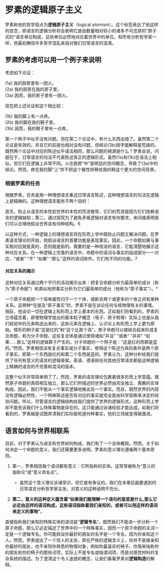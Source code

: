 # 罗素的逻辑原子主义

罗素称他的哲学观点为**逻辑原子主义**（logical atomism）。这个标签表达了他这样的信念，即语言的逻辑分析将会表明它是由数量相对较小的诸多不可还原的“原子式的”语言单位构成，这些单位必然地对应着世界中的单位。和所有分析哲学家一样，他最初确信许多哲学混乱来自对我们日常语言的混淆。

## 罗素的考虑可以用一个例子来说明

考虑如下论证：

(1a) 我的厨房里有一团火。  
(2a) 我的厨房在我的房子里。  
(3a) 因而，我的房子里有一团火。

现在把上述论证和这个相比较：

(1b) 我的脚上有一点疼。  
(2b) 我的脚在我的鞋子里。  
(3b) 因而，我的鞋子里有一点疼。

第一个例子中似乎没有问题。但在第二个论证中，有什么东西出错了。虽然第二个论证是有效的，并且它的前提也相对没有问题，但结论(3b)按字面解释是荒唐的。既然两个论证中对应的陈述似乎语法相同，那么问题的根源是什么？罗素会说，问题在于，日常语言的句法不代表陈述真正的逻辑形式。虽然(1a)和(1b)在语法上相似，但它们在逻辑上非常不同。火在厨房“中”是明显的空间概念，导致了(3a)中的结论。然而，疼在我的脚“上”并不把这个属性转移给我的鞋这个更大的空间背景。

### 根据罗素的任务

根据罗素，任务是用一种理想语言重述日常语言陈述，这种理想语言的句法在逻辑上是精确的。这种理想语言服务于两个目的：

首先，防止从语言的本性到世界的本性的荒谬推导，它们的荒谬是因为它们依赖语言的逻辑缺陷；第二，通过探究为了避免矛盾逻辑对语言有何要求，来间接表明我们可以合理地假设世界具有何种结构。6

以这种方式，一种逻辑上的理想语言将在形而上学中既防止问题又解决问题。在罗素语言理论的开始，他假设语言的首要功能是表现事实。因此，一个命题如果与事实相对应就是真的，否则就是假的。需要的是一种改进的语言，它能清楚地展示这种对应关系。在一种逻辑上完善的语言中，命题中的语词与事实的组成部分一一对应，“或者” “不” “如果” “那么”这样的语词除外，它们有不同的功能。7

#### 对应关系的揭示

这种对应关系通过两个平行的活动揭示出来：把复合命题分析为最简单的成分（称为“原子命题”）和类似地把事实分析为它们最简单的成分（他称为“原子事实”）。*

一个原子命题把一个简单属性归于一个个体，或断言两个或更多的个体之间有某种关系。这两种*在提及“原子事实”时，罗素不是在谈论任何与核物理有关的事情。相反，他谈论一切在逻辑上和形而上学上基本的东西。正如我们将看到的，罗素的立场蕴含着，即使物理学提出的基本粒子概念（电子、原子核等）实际上也是从我们经验中的元素构造出来的，这些元素在逻辑上、认识论上和形而上学上更为原始。情形的例子是“这是红的”和“这个比那个高”。原子命题可以被结合起来形成复合命题，称为分子命题。这些复合体是通过使用诸如“并且” “或者” “并非” “如果......那么”这样的逻辑算子产生的。分子命题的一个例子是：“这是红的而那是蓝的。”然而，罗素相信没有复合事实或分子事实，使得这个陈述为真的条件是两个原子事实，即第一个东西是红的和第二个东西是蓝的。罗素认为，这种分析给我们提供了任何有意义的语言的逻辑骨架。英语、德语和任何其他日常语言都是这种逻辑上精确的语言的不完善和混沌的版本。

这整个似乎非常简单明了了。然而，罗素的语言理论包裹着很多形而上学意蕴。既然原子命题的真假相互独立，那么它们所描述的世界必然由完全独立、离散的实体构成。因此，我们不能从一个事实逻辑地推出另一个事实。而且，既然世界的内容没有逻辑必然性，一个特殊陈述是否有对应的事实就完全是由科学观察来决定的经验问题。所以，尽管语言的逻辑结构给我们提供了世界的逻辑形式，这种形而上学却不能告诉我们什么特殊事物是存在的。这只能通过诉诸经验才能达成。如我们将看到的，罗素越是试图弄清我们实际能知道何种事实，他的立场就变得越激进。

## 语言如何与世界相联系

目前，对于罗素认为语言和世界如何构成，我们有了一个总体概观。然而，关于如何决定一个命题的意义，我们还需要更多说明。罗素的意义理论遵循两个基本原则。

1. 第一，罗素相信每个语词都有意义：它所指称的实体。这常常被称为“意义的指称论”或“意义命名论”。

    * 虽然这个意义理论诉诸常识，但它是有争议的。我们在本章后面要遇到的日常语言分析哲学家主张，对意义的这种说明不充分。

2. **第二，意义的这种定义蕴含着“如果我们能理解一个语句的意思是什么,那么它必定由这样的语词构成，这些语词指称着我们亲知的，或者可以用这样的语词来定义的事物”**。

直接指称我们亲知的特殊实体的语词是“**逻辑专名**”。既然我们不能进一步分析一个原子命题，那么它必定描述了世界中的一个特殊事实，因而一个原子命题的主词一定是一个逻辑专名。你可能假设你最好的朋友的名字是一个专名，因为你亲知这个人。然而，罗素提出了一个惊人的主张，即在严格的逻辑含义上，你并不直接亲知你最好的朋友，也不亲知你熟悉的物理对象，例如你最喜欢的椅子。你用来指称你的朋友和你的椅子的那些词项，实际上不是专名或指谓词项，而是对感觉材料的复杂系统的描述。为了澄清这个令人迷惑的概念，让我们看看罗素对**逻辑构造**的解释。

